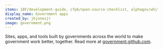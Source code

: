 ```yaml
---
items: 18F/development-guide, cfpb/open-source-checklist, alphagov/whitehall, nasa/openmct, codeforamerica/adopt-a-hydrant, 18F/ads-bpa, project-open-data/project-open-data.github.io, opengovfoundation/madison, GSA/data.gov, ngageoint/geoq, wet-boew/wet-boew, CityOfPhiladelphia/flu-shot-spec, nysenate/OpenLegislation, cfpb/qu, openlexington/gethelplex, uscensusbureau/citysdk, NREL/api-umbrella, usds/playbook, republique-et-canton-de-geneve/chvote-1-0, https://www.youtube.com/embed/uNa9GOtM6NE
display_name: Government apps
created_by: jbjonesjr
image: government.png
---
```

Sites, apps, and tools built by governments across the world to make government work better, together.  Read more at [government.github.com](http://government.github.com).

